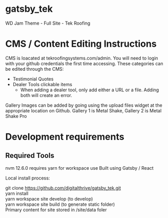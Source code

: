 # gatsby_tek

WD Jam Theme - Full Site - Tek Roofing

# CMS / Content Editing Instructions

CMS is loacated at tekroofingsystems.com/admin. You will need to login with your github credentials the first time accessing.
These categories can be edited through the CMS:

- Testimonial Quotes
- Dealer Tools clickable items
  - When adding a dealer tool, only add either a URL or a file. Adding both will create an error.

Gallery Images can be added by going using the upload files widget at the appropriate location on Github. Gallery 1 is Metal Shake, Gallery 2 is Metal Shake Pro

# Development requirements

## Required Tools

nvm 12.6.0
requires yarn for workspace use
Built using Gatsby / React

Local install process:

git clone https://github.com/digitalthrive/gatsby_tek.git</br>
yarn install</br>
yarn workspace site develop (to develop)</br>
yarn workspace site build (to generate static folder)</br>
Primary content for site stored in /site/data foler
